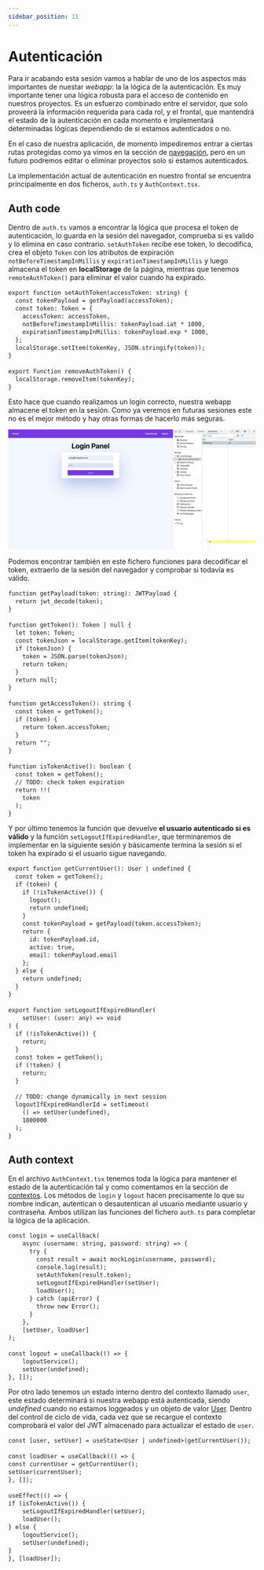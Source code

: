 ```yaml
---
sidebar_position: 11
---
```


# Autenticación

Para ir acabando esta sesión vamos a hablar de uno de los aspectos más importantes de nuestar *webapp*: la la lógica de la autenticación. Es muy importante tener una lógica robusta para el acceso de contenido en nuestros proyectos. Es un esfuerzo combinado entre el servidor, que solo proveerá la información requerida para cada rol, y el frontal, que mantendrá el estado de la autenticación en cada momento e implementará determinadas lógicas dependiendo de si estamos autenticados o no.

En el caso de nuestra aplicación, de momento impediremos entrar a ciertas rutas protegidas como ya vimos en la sección de [navegación](./navigation), pero en un futuro podremos editar o eliminar proyectos solo si estamos autenticados.

La implementación actual de autenticación en nuestro frontal se encuentra principalmente en dos ficheros, `auth.ts` y  `AuthContext.tsx`.

## Auth code

Dentro de `auth.ts` vamos a encontrar la lógica que procesa el token de autenticación, lo guarda en la sesión del navegador, comprueba si es valido y lo elimina en caso contrario. `setAuthToken` recibe ese token, lo decodifica, crea el objeto `Token` con los atributos de expiración `notBeforeTimestampInMillis` y `expirationTimestampInMillis` y luego almacena el token en **localStorage** de la página, mientras que tenemos `remoteAuthToken()` para eliminar el valor cuando ha expirado.

```tsx title="src/utils/auth.ts"
export function setAuthToken(accessToken: string) {
  const tokenPayload = getPayload(accessToken);
  const token: Token = {
    accessToken: accessToken,
    notBeforeTimestampInMillis: tokenPayload.iat * 1000,
    expirationTimestampInMillis: tokenPayload.exp * 1000,
  };
  localStorage.setItem(tokenKey, JSON.stringify(token));
}

export function removeAuthToken() {
  localStorage.removeItem(tokenKey);
}
```

Esto hace que cuando realizamos un login correcto, nuestra webapp almacene el token en la sesión. Como ya veremos en futuras sesiones este no es el mejor método y hay otras formas de hacerlo más seguras.

![Auth Token](../../static/img/tutorial/front/7_9_auth_token.gif)

Podemos encontrar también en este fichero funciones para decodificar el token, extraerlo de la sesión del navegador y comprobar si todavía es válido.

```tsx title="src/utils/auth.ts"
function getPayload(token: string): JWTPayload {
  return jwt_decode(token);
}

function getToken(): Token | null {
  let token: Token;
  const tokenJson = localStorage.getItem(tokenKey);
  if (tokenJson) {
    token = JSON.parse(tokenJson);
    return token;
  }
  return null;
}

function getAccessToken(): string {
  const token = getToken();
  if (token) {
    return token.accessToken;
  }
  return "";
}

function isTokenActive(): boolean {
  const token = getToken();
  // TODO: check token expiration
  return !!(
    token 
  );
}
```

Y por último tenemos la función que devuelve **el usuario autenticado si es válido** y la función `setLogoutIfExpiredHandler`, que terminaremos de implementar en la siguiente sesión y básicamente termina la sesión si el token ha expirado si el usuario sigue navegando.

```tsx title="src/utils/auth.ts"
export function getCurrentUser(): User | undefined {
  const token = getToken();
  if (token) {
    if (!isTokenActive()) {
      logout();
      return undefined;
    }
    const tokenPayload = getPayload(token.accessToken);
    return {
      id: tokenPayload.id,
      active: true,
      email: tokenPayload.email
    };
  } else {
    return undefined;
  }
}

export function setLogoutIfExpiredHandler(
    setUser: (user: any) => void
) {
  if (!isTokenActive()) {
    return;
  }
  const token = getToken();
  if (!token) {
    return;
  }

  // TODO: change dynamically in next session
  logoutIfExpiredHandlerId = setTimeout(
    () => setUser(undefined),
    1800000
  );
}
```

## Auth context

En el archivo `AuthContext.tsx` tenemos toda la lógica para mantener el estado de la autenticación tal y como comentamos en la sección de [contextos](./context). Los métodos de `login` y `logout` hacen precisamente lo que su nombre indican, autentican o desautentican al usuario mediante usuario y contraseña. Ambos utilizan las funciones del fichero `auth.ts` para completar la lógica de la aplicación.

```tsx title="src/context/AuthContext.tsx"
const login = useCallback(
    async (username: string, password: string) => {
      try {
        const result = await mockLogin(username, password);
        console.log(result);
        setAuthToken(result.token);
        setLogoutIfExpiredHandler(setUser);
        loadUser();
      } catch (apiError) {
        throw new Error();
      }
    },
    [setUser, loadUser]
);

const logout = useCallback(() => {
    logoutService();
    setUser(undefined);
}, []);
```

Por otro lado tenemos un estado interno dentro del contexto llamado `user`, este estado determinará si nuestra webapp está autenticada, siendo *undefined* cuando no estamos loggeados y un objeto de valor [User](./models#user). Dentro del control de ciclo de vida, cada vez que se recargue el contexto comprobará el valor del JWT almacenado para actualizar el estado de `user`.

```tsx title="src/context/AuthContext.tsx"
const [user, setUser] = useState<User | undefined>(getCurrentUser());

const loadUser = useCallback(() => {
const currentUser = getCurrentUser();
setUser(currentUser);
}, []);

useEffect(() => {
if (isTokenActive()) {
    setLogoutIfExpiredHandler(setUser);
    loadUser();
} else {
    logoutService();
    setUser(undefined);
}
}, [loadUser]);
```
